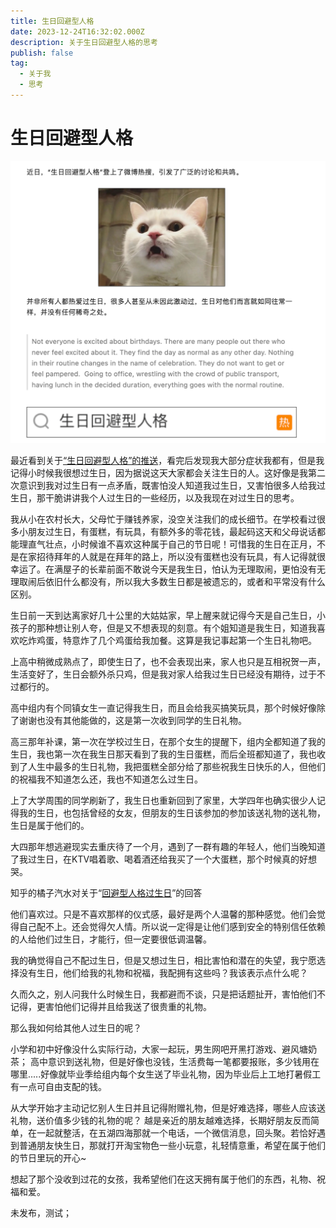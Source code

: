 ```yaml
---
title: 生日回避型人格
date: 2023-12-24T16:32:02.000Z
description: 关于生日回避型人格的思考
publish: false
tag:
  - 关于我
  - 思考
---
```

# 生日回避型人格
![image.png](images/2db9cf29b028a3b0fe29cedec9fae103.png)

最近看到关于[“生日回避型人格”的推送](https://mp.weixin.qq.com/s/KsdIpjpvqKmmxYtRuulPYw)，看完后发现我大部分症状我都有，但是我记得小时候我很想过生日，因为据说这天大家都会关注生日的人。这好像是我第二次意识到我对过生日有一点矛盾，既害怕没人知道我过生日，又害怕很多人给我过生日，那干脆讲讲我个人过生日的一些经历，以及我现在对过生日的思考。

我从小在农村长大，父母忙于赚钱养家，没空关注我们的成长细节。在学校看过很多小朋友过生日，有蛋糕，有玩具，有额外多的零花钱，最起码这天和父母说话都能理直气壮点，小时候谁不喜欢这种属于自己的节日呢！可惜我的生日在正月，不是在家招待拜年的人就是在拜年的路上，所以没有蛋糕也没有玩具，有人记得就很幸运了。在满屋子的长辈前面不敢说今天是我生日，怕认为无理取闹，更怕没有无理取闹后依旧什么都没有，所以我大多数生日都是被遗忘的，或者和平常没有什么区别。

生日前一天到达离家好几十公里的大姑姑家，早上醒来就记得今天是自己生日，小孩子的那种想让别人夸，但是又不想表现的刻意。有个姐知道是我生日，知道我喜欢吃炸鸡蛋，特意炸了几个鸡蛋给我加餐。这算是我记事起第一个生日礼物吧。

上高中稍微成熟点了，即使生日了，也不会表现出来，家人也只是互相祝贺一声，生活变好了，生日会额外杀只鸡，但是我对家人给我过生日已经没有期待，过于不过都行的。

高中组内有个同镇女生一直记得我生日，而且会给我买搞笑玩具，那个时候好像除了谢谢也没有其他能做的，这是第一次收到同学的生日礼物。

高三那年补课，第一次在学校过生日，在那个女生的提醒下，组内全都知道了我的生日，我也第一次在我生日那天看到了我的生日蛋糕，而后全班都知道了，我也收到了人生中最多的生日礼物，我把蛋糕全部分给了那些祝我生日快乐的人，但他们的祝福我不知道怎么还，我也不知道怎么过生日。

上了大学周围的同学刷新了，我生日也重新回到了家里，大学四年也确实很少人记得我的生日，也包括曾经的女友，但朋友的生日该参加的参加该送礼物的送礼物，生日是属于他们的。

大四那年想逃避现实去重庆待了一个月，遇到了一群有趣的年轻人，他们当晚知道了我过生日，在KTV唱着歌、喝着酒还给我买了一个大蛋糕，那个时候真的好想哭。

知乎的橘子汽水对关于“[回避型人格过生日](https://www.zhihu.com/question/498012166)”的回答

> 
他们喜欢过。只是不喜欢那样的仪式感，最好是两个人温馨的那种感觉。他们会觉得自己配不上。还会觉得欠人情。所以说一定得是让他们感到安全的特别信任依赖的人给他们过生日，才能行，但一定要很低调温馨。


我的确觉得自己不配过生日，但是又想过生日，相比害怕和潜在的失望，我宁愿选择没有生日，他们给我的礼物和祝福，我配拥有这些吗？我该表示点什么呢？

久而久之，别人问我什么时候生日，我都避而不谈，只是把话题扯开，害怕他们不记得，更害怕他们记得并且给我送了很贵重的礼物。

那么我如何给其他人过生日的呢？

小学和初中好像没什么实际行动，大家一起玩，男生网吧开黑打游戏、避风塘奶茶；
高中意识到送礼物，但是好像也没钱，生活费每一笔都要报账，多少钱用在哪里.....好像就毕业季给组内每个女生送了毕业礼物，因为毕业后上工地打暑假工有一点可自由支配的钱。

从大学开始才主动记忆别人生日并且记得附赠礼物，但是好难选择，哪些人应该送礼物，送价值多少钱的礼物的呢？
越是亲近的朋友越难选择，长期好朋友反而简单，在一起就整活，在五湖四海那就一个电话，一个微信消息，回头聚。若恰好遇到普通朋友快生日，那就打开淘宝物色一些小玩意，礼轻情意重，希望在属于他们的节日里玩的开心~

想起了那个没收到过花的女孩，我希望他们在这天拥有属于他们的东西，礼物、祝福和爱。

未发布，测试；
